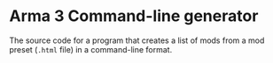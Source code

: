 # Arma 3 Command-line generator

The source code for a program that creates a list of mods from a mod preset (`.html` file) in a command-line format.
